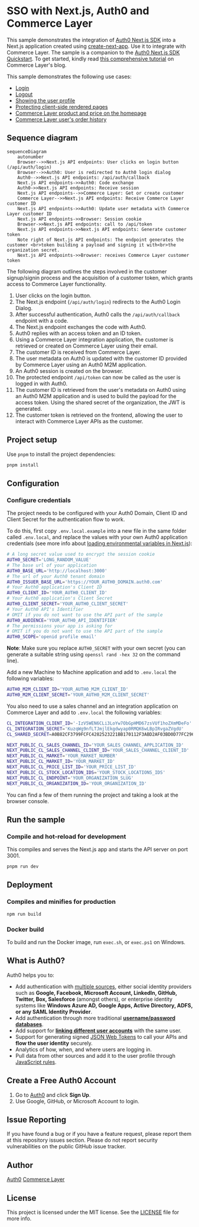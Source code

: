 # SSO with Next.js, Auth0 and Commerce Layer

This sample demonstrates the integration of [Auth0 Next.js SDK](https://github.com/auth0/nextjs-auth0) into a Next.js application created using [create-next-app](https://nextjs.org/docs/api-reference/create-next-app). Use it to integrate with Commerce Layer. The sample is a companion to the [Auth0 Next.js SDK Quickstart](https://auth0.com/docs/quickstart/webapp/nextjs). To get started, kindly read [this comprehensive tutorial](https://commercelayer.io/blog/how-to-single-sign-on-with-nextjs-auth0-and-commerce-layer) on Commerce Layer's blog.

This sample demonstrates the following use cases:

- [Login](https://github.com/auth0-samples/auth0-nextjs-samples/blob/main/Sample-01/components/NavBar.jsx#L61-L67)
- [Logout](https://github.com/auth0-samples/auth0-nextjs-samples/blob/main/Sample-01/components/NavBar.jsx#L93-L95)
- [Showing the user profile](https://github.com/auth0-samples/auth0-nextjs-samples/blob/main/Sample-01/pages/profile.jsx)
- [Protecting client-side rendered pages](https://github.com/auth0-samples/auth0-nextjs-samples/blob/main/Sample-01/pages/profile.jsx#L43-L46)
- [Commerce Layer product and price on the homepage](https://github.com/auth0-samples/auth0-nextjs-samples/blob/main/)
- [Commerce Layer user's order history](https://github.com/auth0-samples/auth0-nextjs-samples/blob/main/)

## Sequence diagram

```mermaid
sequenceDiagram
    autonumber
    Browser-->>Next.js API endpoints: User clicks on login button (/api/auth/login)
    Browser-->>Auth0: User is redirected to Auth0 login dialog
    Auth0-->>Next.js API endpoints: /api/auth/callback
    Next.js API endpoints->>Auth0: Code exchange
    Auth0->>Next.js API endpoints: Receive session
    Next.js API endpoints-->>Commerce Layer: Get or create customer
    Commerce Layer-->>Next.js API endpoints: Receive Commerce Layer customer ID
    Next.js API endpoints->>Auth0: Update user metadata with Commerce Layer customer ID
    Next.js API endpoints->>Browser: Session cookie
    Browser->>Next.js API endpoints: call to /api/token
    Next.js API endpoints->>Next.js API endpoints: Generate customer token
    Note right of Next.js API endpoints: The endpoint generates the customer <br>token building a payload and signing it with<br>the organization secret.
    Next.js API endpoints->>Browser: receives Commerce Layer customer token
```

The following diagram outlines the steps involved in the customer signup/signin process and the acquisition of a customer token, which grants access to Commerce Layer functionality.

1. User clicks on the login button.
2. The Next.js endpoint (`/api/auth/login`) redirects to the Auth0 Login Dialog.
3. After successful authentication, Auth0 calls the `/api/auth/callback` endpoint with a code.
4. The Next.js endpoint exchanges the code with Auth0.
5. Auth0 replies with an access token and an ID token.
6. Using a Commerce Layer integration application, the customer is retrieved or created on Commerce Layer using their email.
7. The customer ID is received from Commerce Layer.
8. The user metadata on Auth0 is updated with the customer ID provided by Commerce Layer using an Auth0 M2M application.
9. An Auth0 session is created on the browser.
10. The protected endpoint `/api/token` can now be called as the user is logged in with Auth0.
11. The customer ID is retrieved from the user's metadata on Auth0 using an Auth0 M2M application and is used to build the payload for the access token. Using the shared secret of the organization, the JWT is generated.
12. The customer token is retrieved on the frontend, allowing the user to interact with Commerce Layer APIs as the customer.

## Project setup

Use `pnpm` to install the project dependencies:

```bash
pnpm install
```

## Configuration

### Configure credentials

The project needs to be configured with your Auth0 Domain, Client ID and Client Secret for the authentication flow to work.

To do this, first copy `.env.local.example` into a new file in the same folder called `.env.local`, and replace the values with your own Auth0 application credentials (see more info about [loading environmental variables in Next.js](https://nextjs.org/docs/basic-features/environment-variables)):

```sh
# A long secret value used to encrypt the session cookie
AUTH0_SECRET='LONG_RANDOM_VALUE'
# The base url of your application
AUTH0_BASE_URL='http://localhost:3000'
# The url of your Auth0 tenant domain
AUTH0_ISSUER_BASE_URL='https://YOUR_AUTH0_DOMAIN.auth0.com'
# Your Auth0 application's Client ID
AUTH0_CLIENT_ID='YOUR_AUTH0_CLIENT_ID'
# Your Auth0 application's Client Secret
AUTH0_CLIENT_SECRET='YOUR_AUTH0_CLIENT_SECRET'
# Your Auth0 API's Identifier
# OMIT if you do not want to use the API part of the sample
AUTH0_AUDIENCE='YOUR_AUTH0_API_IDENTIFIER'
# The permissions your app is asking for
# OMIT if you do not want to use the API part of the sample
AUTH0_SCOPE='openid profile email'
```

**Note**: Make sure you replace `AUTH0_SECRET` with your own secret (you can generate a suitable string using `openssl rand -hex 32` on the command line).

Add a new Machine to Machine application and add to `.env.local` the following variables:

```sh
AUTH0_M2M_CLIENT_ID='YOUR_AUTH0_M2M_CLIENT_ID'
AUTH0_M2M_CLIENT_SECRET='YOUR_AUTH0_M2M_CLIENT_SECRET'
```

You also need to use a sales channel and an integration application on Commerce Layer and add to `.env.local` the following variables:

```sh
CL_INTEGRATION_CLIENT_ID='-IzV5WEN6CLi3LoYw7ObGpHMD67zsVUf1hoZXmMDeFo'
CL_INTEGRATION_SECRET='KuzqWg9nfLTJmjlEkgdwyap0RMQK6wLBpIRvgaZVgdU'
CL_SHARED_SECRET=A0B82CF3799FCFC4282523221BB170112F3ABD2AF03BD0D77FC296D6603746E8

NEXT_PUBLIC_CL_SALES_CHANNEL_ID='YOUR_SALES_CHANNEL_APPLICATION_ID'
NEXT_PUBLIC_CL_SALES_CHANNEL_CLIENT_ID='YOUR_SALES_CHANNEL_CLIENT_ID'
NEXT_PUBLIC_CL_MARKET='YOUR_MARKET_NUMBER'
NEXT_PUBLIC_CL_MARKET_ID='YOUR_MARKET_ID'
NEXT_PUBLIC_CL_PRICE_LIST_ID='YOUR_PRICE_LIST_ID'
NEXT_PUBLIC_CL_STOCK_LOCATION_IDS='YOUR_STOCK_LOCATIONS_IDS'
NEXT_PUBLIC_CL_ENDPOINT='YOUR_ORGANIZATION_SLUG'
NEXT_PUBLIC_CL_ORGANIZATION_ID='YOUR_ORGANIZATION_ID'
```

You can find a few of them running the project and taking a look at the browser console.

## Run the sample

### Compile and hot-reload for development

This compiles and serves the Next.js app and starts the API server on port 3001.

```bash
pnpm run dev
```

## Deployment

### Compiles and minifies for production

```bash
npm run build
```

### Docker build

To build and run the Docker image, run `exec.sh`, or `exec.ps1` on Windows.

## What is Auth0?

Auth0 helps you to:

- Add authentication with [multiple sources](https://auth0.com/docs/identityproviders), either social identity providers such as **Google, Facebook, Microsoft Account, LinkedIn, GitHub, Twitter, Box, Salesforce** (amongst others), or enterprise identity systems like **Windows Azure AD, Google Apps, Active Directory, ADFS, or any SAML Identity Provider**.
- Add authentication through more traditional **[username/password databases](https://auth0.com/docs/connections/database/custom-db)**.
- Add support for **[linking different user accounts](https://auth0.com/docs/users/user-account-linking)** with the same user.
- Support for generating signed [JSON Web Tokens](https://auth0.com/docs/tokens/json-web-tokens) to call your APIs and **flow the user identity** securely.
- Analytics of how, when, and where users are logging in.
- Pull data from other sources and add it to the user profile through [JavaScript rules](https://auth0.com/docs/rules).

## Create a Free Auth0 Account

1. Go to [Auth0](https://auth0.com) and click **Sign Up**.
2. Use Google, GitHub, or Microsoft Account to login.

## Issue Reporting

If you have found a bug or if you have a feature request, please report them at this repository issues section. Please do not report security vulnerabilities on the public GitHub issue tracker.

## Author

[Auth0](https://auth0.com)
[Commerce Layer](https://commercelayer.io)

## License

This project is licensed under the MIT license. See the [LICENSE](./LICENSE) file for more info.
